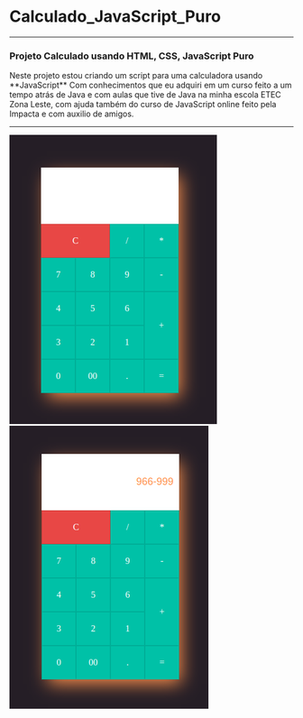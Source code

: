# Calculado_JavaScript_Puro


------------


### Projeto Calculado usando HTML, CSS, JavaScript Puro
<p>
Neste projeto estou criando um script para uma calculadora usando **JavaScript** Com conhecimentos que eu adquiri em um curso feito a um tempo atrás de Java e     com aulas que tive de Java na minha escola ETEC Zona Leste, com ajuda também do curso de JavaScript online feito pela Impacta e com auxilio de amigos.
</p>

------------

![calculadora](Calc.png "calculadora")
![calculadora](Calc_captura.png "calculadora")